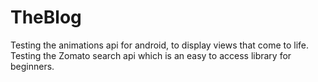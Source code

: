 # TheBlog

Testing the animations api for android, to display views that come to life.
Testing the Zomato search api which is an easy to access library for beginners.

